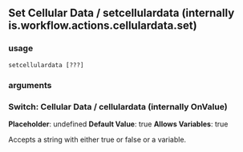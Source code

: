 
## Set Cellular Data / setcellulardata (internally is.workflow.actions.cellulardata.set)

### usage
`setcellulardata [???]`

### arguments
### Switch: Cellular Data / cellulardata (internally OnValue)
**Placeholder**: undefined
**Default Value**: true
**Allows Variables**: true


Accepts a string with either true or false
or a variable.
